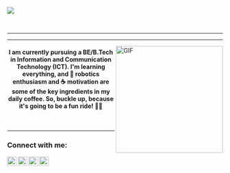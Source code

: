 <img align="center" src="https://readme-typing-svg.herokuapp.com?color=0d8eceF&size=30&center=true&vCenter=true&width=550&height=70&lines=Hey+There+👋,+I'm+Kushal+Mehta;+An+Open+Source+Enthusiast+☀;Software+Developer+💻;Loves+To+Build+Projects+🛠;A+Problem+Solver+🕵;">
</p>
<br>

<hr/>
<hr/>

<img align="right" alt="GIF" src="https://media.giphy.com/media/3o85xsz5nqVjzphbZC/giphy.gif" width="250" height="250" />

<p align="center">
  

<h4 align="center">I am currently pursuing a BE/B.Tech in Information and Communication Technology (ICT). I'm learning everything, and 🤖 robotics enthusiasm and ☕ motivation are some of the key ingredients in my daily coffee. So, buckle up, because it's going to be a fun ride! 🎢😄</h4>
<br>
<hr/>

### Connect with me:


<a href="https://www.youtube.com/watch?v=dQw4w9WgXcQ"><img align="left" alt="codeSTACKr | YouTube" width="22px" src="https://cdn.jsdelivr.net/npm/simple-icons@v3/icons/youtube.svg" /></a>
<a href="https://twitter.com/PixeNKushal"><img align="left" alt="codeSTACKr | Twitter" width="22px" src="https://cdn.jsdelivr.net/npm/simple-icons@v3/icons/twitter.svg" /></a>
<a href="https://www.linkedin.com/in/kushal-mehta-3756b4215"><img align="left" alt="codeSTACKr | LinkedIn" width="22px" src="https://cdn.jsdelivr.net/npm/simple-icons@v3/icons/linkedin.svg" /></a>
<a href="https://instagram.com/_kushal.mehta_?utm_medium=copy_link"><img align="left" alt="codeSTACKr | Instagram" width="22px" src="https://cdn.jsdelivr.net/npm/simple-icons@v3/icons/instagram.svg" /></a>
<br />
